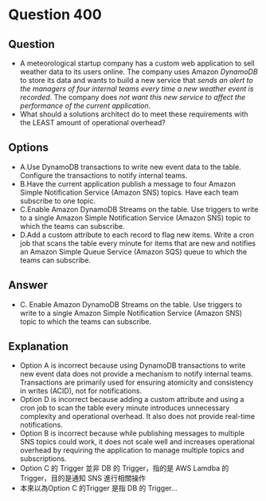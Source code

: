 # Question 400
## Question
* A meteorological startup company has a custom web application to sell weather data to its users online. The company uses Amazon *DynamoDB* to store its data and wants to build a new service that *sends an alert to the managers of four internal teams every time a new weather event is recorded*. The company does *not want this new service to affect the performance of the current application*.
* What should a solutions architect do to meet these requirements with the LEAST amount of operational overhead?

## Options
* A.Use DynamoDB transactions to write new event data to the table. Configure the transactions to notify internal teams.
* B.Have the current application publish a message to four Amazon Simple Notification Service (Amazon SNS) topics. Have each team subscribe to one topic.
* C.Enable Amazon DynamoDB Streams on the table. Use triggers to write to a single Amazon Simple Notification Service (Amazon SNS) topic to which the teams can subscribe.
* D.Add a custom attribute to each record to flag new items. Write a cron job that scans the table every minute for items that are new and notifies an Amazon Simple Queue Service (Amazon SQS) queue to which the teams can subscribe.

## Answer
* C. Enable Amazon DynamoDB Streams on the table. Use triggers to write to a single Amazon Simple Notification Service (Amazon SNS) topic to which the teams can subscribe.

## Explanation
* Option A is incorrect because using DynamoDB transactions to write new event data does not provide a mechanism to notify internal teams. Transactions are primarily used for ensuring atomicity and consistency in writes (ACID), not for notifications.
* Option D is incorrect because adding a custom attribute and using a cron job to scan the table every minute introduces unnecessary complexity and operational overhead. It also does not provide real-time notifications.
* Option B is incorrect because while publishing messages to multiple SNS topics could work, it does not scale well and increases operational overhead by requiring the application to manage multiple topics and subscriptions.
* Option C 的 Trigger 並非 DB 的 Trigger，指的是 AWS Lamdba 的 Trigger，目的是通知 SNS 進行相關操作
* 本來以為Option C 的Trigger 是指 DB 的 Trigger...